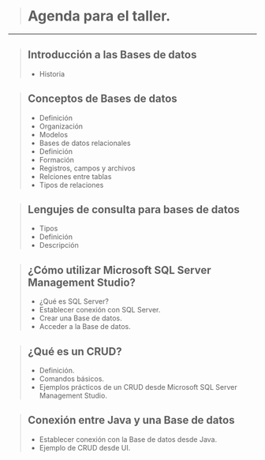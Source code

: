 > # Agenda para el taller.
---
> ## Introducción a las Bases de datos
> - Historia

> ## Conceptos de Bases de datos
> - Definición
> - Organización
> - Modelos
> - Bases de datos relacionales
  > - Definición
  > - Formación
  > - Registros, campos y archivos
  > - Relciones entre tablas
  > - Tipos de relaciones

> ## Lengujes de consulta para bases de datos
> - Tipos
> - Definición
> - Descripción

> ## ¿Cómo utilizar Microsoft SQL Server Management Studio? 
> - ¿Qué es SQL Server?
> - Establecer conexión con SQL Server. 
> - Crear una Base de datos.
> - Acceder a la Base de datos.

> ## ¿Qué es un CRUD?
> - Definición.
> - Comandos básicos.
> - Ejemplos prácticos de un CRUD desde Microsoft SQL Server Management Studio.

> ## Conexión entre Java y una Base de datos
> - Establecer conexión con la Base de datos desde Java.
> - Ejemplo de CRUD desde UI.
